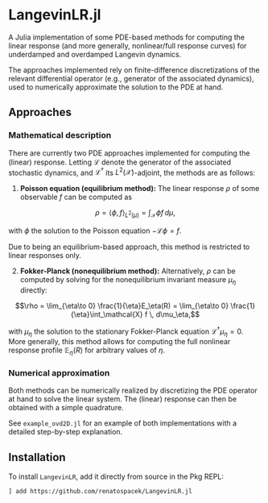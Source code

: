 # LangevinLR.jl

A Julia implementation of some PDE-based methods for computing the linear response (and more generally, nonlinear/full response curves) for underdamped and overdamped Langevin dynamics.

The approaches implemented rely on finite-difference discretizations of the relevant differential operator (e.g., generator of the associated dynamics), used to numerically approximate the solution to the PDE at hand.

## Approaches

### Mathematical description

There are currently two PDE approaches implemented for computing the (linear) response. Letting $\mathcal{L}$ denote the generator of the associated stochastic dynamics, and $\mathcal{L}^\dagger$ its $L^2(\mathcal{X})$-adjoint, the methods are as follows:

1. **Poisson equation (equilibrium method):** The linear response $\rho$ of some observable $f$ can be computed as 

```math
\rho = \langle \phi, f\rangle_{L^2(\mu)} = \int_\mathcal{X} \phi f \, d\mu,
```

with $\phi$ the solution to the Poisson equation $-\mathcal{L}\phi = f$.

Due to being an equilibrium-based approach, this method is restricted to linear responses only.

2. **Fokker-Planck (nonequilibrium method):** Alternatively, $\rho$ can be computed by solving for the nonequilibrium invariant measure $\mu_\eta$ directly:

```math 
\rho = \lim_{\eta\to 0} \frac{1}{\eta}E_\eta(R) = \lim_{\eta\to 0} \frac{1}{\eta}\int_\mathcal{X} f \, d\mu_\eta,
```

with $\mu_\eta$ the solution to the stationary Fokker-Planck equation $\mathcal{L}^\dagger\mu_\eta = 0$. More generally, this method allows for computing the full nonlinear response profile $\mathbb{E}_\eta(R)$ for arbitrary values of $\eta$.

### Numerical approximation

Both methods can be numerically realized by discretizing the PDE operator at hand to solve the linear system. The (linear) response can then be obtained with a simple quadrature.

See `example_ovd2D.jl` for an example of both implementations with a detailed step-by-step explanation.

## Installation

To install `LangevinLR`, add it directly from source in the Pkg REPL:

```bash
] add https://github.com/renatospacek/LangevinLR.jl
```
